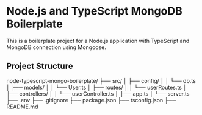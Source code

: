 # Node.js and TypeScript MongoDB Boilerplate

This is a boilerplate project for a Node.js application with TypeScript and MongoDB connection using Mongoose.

## Project Structure
node-typescript-mongo-boilerplate/
├── src/
│ ├── config/
│ │ └── db.ts
│ ├── models/
│ │ └── User.ts
│ ├── routes/
│ │ └── userRoutes.ts
│ ├── controllers/
│ │ └── userController.ts
│ ├── app.ts
│ └── server.ts
├── .env
├── .gitignore
├── package.json
├── tsconfig.json
├── README.md